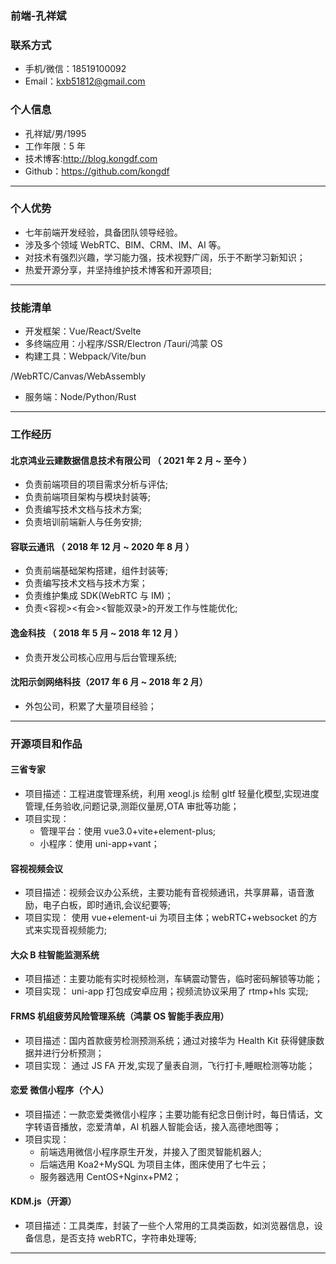 ### 前端-孔祥斌

### 联系方式

- 手机/微信：18519100092
- Email：kxb51812@gmail.com

### 个人信息

- 孔祥斌/男/1995
- 工作年限：5 年
- 技术博客:http://blog.kongdf.com
- Github：https://github.com/kongdf

---

### 个人优势

- 七年前端开发经验，具备团队领导经验。 
- 涉及多个领域 WebRTC、BIM、CRM、IM、AI 等。
- 对技术有强烈兴趣，学习能力强，技术视野广阔，乐于不断学习新知识；
- 热爱开源分享，并坚持维护技术博客和开源项目;

---

### 技能清单

- 开发框架：Vue/React/Svelte
- 多终端应用：小程序/SSR/Electron /Tauri/鸿蒙 OS
- 构建工具：Webpack/Vite/bun

/WebRTC/Canvas/WebAssembly
- 服务端：Node/Python/Rust

---

### 工作经历

#### 北京鸿业云建数据信息技术有限公司 （ 2021 年 2 月 ~ 至今 ）

- 负责前端项目的项目需求分析与评估;
- 负责前端项目架构与模块封装等;
- 负责编写技术文档与技术方案;
- 负责培训前端新人与任务安排;

#### 容联云通讯 （ 2018 年 12 月 ~ 2020 年 8 月 ）

- 负责前端基础架构搭建，组件封装等;
- 负责编写技术文档与技术方案；
- 负责维护集成 SDK(WebRTC 与 IM)；
- 负责<容视><有会><智能双录>的开发工作与性能优化;

#### 逸金科技 （ 2018 年 5 月 ~ 2018 年 12 月 ）

- 负责开发公司核心应用与后台管理系统;

#### 沈阳示剑网络科技（2017 年 6 月 ~ 2018 年 2 月）

- 外包公司，积累了大量项目经验；

---

### 开源项目和作品

#### 三省专家

- 项目描述：工程进度管理系统，利用 xeogl.js 绘制 gltf 轻量化模型,实现进度管理,任务验收,问题记录,测距仪量房,OTA 审批等功能；
- 项目实现：
  - 管理平台：使用 vue3.0+vite+element-plus;
  - 小程序：使用 uni-app+vant；

#### 容视视频会议

- 项目描述：视频会议办公系统，主要功能有音视频通讯，共享屏幕，语音激励，电子白板，即时通讯,会议纪要等;
- 项目实现： 使用 vue+element-ui 为项目主体；webRTC+websocket 的方式来实现音视频能力;

#### 大众 B 柱智能监测系统

- 项目描述：主要功能有实时视频检测，车辆震动警告，临时密码解锁等功能；
- 项目实现： uni-app 打包成安卓应用；视频流协议采用了 rtmp+hls 实现;

#### FRMS 机组疲劳风险管理系统（鸿蒙 OS 智能手表应用）

- 项目描述：国内首款疲劳检测预测系统；通过对接华为 Health Kit 获得健康数据并进行分析预测；
- 项目实现： 通过 JS FA 开发,实现了量表自测，飞行打卡,睡眠检测等功能；

#### 恋爱 微信小程序（个人）

- 项目描述：一款恋爱类微信小程序；主要功能有纪念日倒计时，每日情话，文字转语音播放，恋爱清单，AI 机器人智能会话，接入高德地图等；
- 项目实现：
  - 前端选用微信小程序原生开发，并接入了图灵智能机器人;
  - 后端选用 Koa2+MySQL 为项目主体，图床使用了七牛云；
  - 服务器选用 CentOS+Nginx+PM2；

#### KDM.js（开源）

- 项目描述：工具类库，封装了一些个人常用的工具类函数，如浏览器信息，设备信息，是否支持 webRTC，字符串处理等;

---
